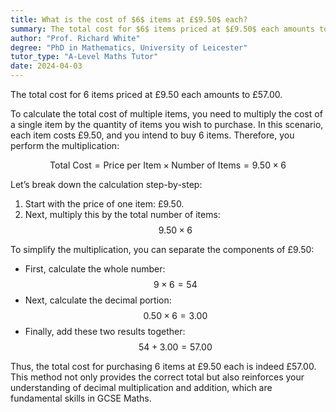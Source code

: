 ```yaml
---
title: What is the cost of $6$ items at £$9.50$ each?
summary: The total cost for $6$ items priced at $£9.50$ each amounts to $£57.00$.
author: "Prof. Richard White"
degree: "PhD in Mathematics, University of Leicester"
tutor_type: "A-Level Maths Tutor"
date: 2024-04-03
---
```


The total cost for 6 items priced at £9.50 each amounts to £57.00.

To calculate the total cost of multiple items, you need to multiply the cost of a single item by the quantity of items you wish to purchase. In this scenario, each item costs £9.50, and you intend to buy 6 items. Therefore, you perform the multiplication:

$$
\text{Total Cost} = \text{Price per Item} \times \text{Number of Items} = 9.50 \times 6
$$

Let’s break down the calculation step-by-step:

1. Start with the price of one item: £9.50.
2. Next, multiply this by the total number of items: 
   $$ 
   9.50 \times 6 
   $$

To simplify the multiplication, you can separate the components of £9.50:
- First, calculate the whole number: 
  $$ 
  9 \times 6 = 54 
  $$
- Next, calculate the decimal portion: 
  $$ 
  0.50 \times 6 = 3.00 
  $$
- Finally, add these two results together: 
  $$ 
  54 + 3.00 = 57.00 
  $$

Thus, the total cost for purchasing 6 items at £9.50 each is indeed £57.00. This method not only provides the correct total but also reinforces your understanding of decimal multiplication and addition, which are fundamental skills in GCSE Maths.
    